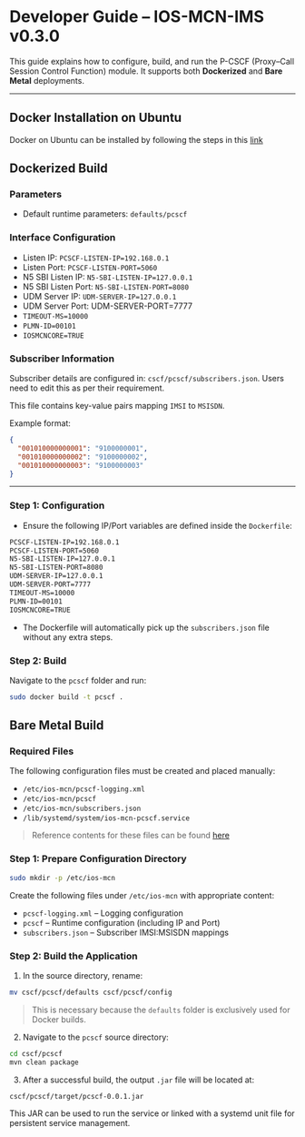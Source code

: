 
# Developer Guide – IOS-MCN-IMS v0.3.0

This guide explains how to configure, build, and run the P-CSCF (Proxy–Call Session Control Function) module. It supports both **Dockerized** and **Bare Metal** deployments.

---
## Docker Installation on Ubuntu
Docker on Ubuntu can be installed by following the steps in this [link](https://docs.docker.com/engine/install/ubuntu/)

## Dockerized Build

### Parameters

- Default runtime parameters: `defaults/pcscf`

### Interface Configuration

- Listen IP: `PCSCF-LISTEN-IP=192.168.0.1`
- Listen Port: `PCSCF-LISTEN-PORT=5060`
- N5 SBI Listen IP: `N5-SBI-LISTEN-IP=127.0.0.1`
- N5 SBI Listen Port: `N5-SBI-LISTEN-PORT=8080`
- UDM Server IP: `UDM-SERVER-IP=127.0.0.1`
- UDM Server Port: UDM-SERVER-PORT=7777
- `TIMEOUT-MS=10000`
- `PLMN-ID=00101`
- `IOSMCNCORE=TRUE`

### Subscriber Information

Subscriber details are configured in: `cscf/pcscf/subscribers.json`. Users need to edit this as per their requirement.

This file contains key-value pairs mapping `IMSI` to `MSISDN`.

Example format:

```json
{
  "001010000000001": "9100000001",
  "001010000000002": "9100000002",
  "001010000000003": "9100000003"
}
```

---


### Step 1: Configuration

- Ensure the following IP/Port variables are defined inside the `Dockerfile`:

```Dockerfile
PCSCF-LISTEN-IP=192.168.0.1
PCSCF-LISTEN-PORT=5060
N5-SBI-LISTEN-IP=127.0.0.1
N5-SBI-LISTEN-PORT=8080
UDM-SERVER-IP=127.0.0.1
UDM-SERVER-PORT=7777
TIMEOUT-MS=10000
PLMN-ID=00101
IOSMCNCORE=TRUE
```

- The Dockerfile will automatically pick up the `subscribers.json` file without any extra steps.

### Step 2: Build

Navigate to the `pcscf` folder and run:

```bash
sudo docker build -t pcscf .
```


## Bare Metal Build

### Required Files

The following configuration files must be created and placed manually:

- `/etc/ios-mcn/pcscf-logging.xml`
- `/etc/ios-mcn/pcscf`
- `/etc/ios-mcn/subscribers.json`
- `/lib/systemd/system/ios-mcn-pcscf.service`

> Reference contents for these files can be found [here](https://docs.google.com/document/d/1Ek-rYGfBonGcgr0kIi2XRSh-aNQc_R847LkSfficHEs/edit?tab=t.0)

### Step 1: Prepare Configuration Directory

```bash
sudo mkdir -p /etc/ios-mcn
```

Create the following files under `/etc/ios-mcn` with appropriate content:

- `pcscf-logging.xml` – Logging configuration
- `pcscf` – Runtime configuration (including IP and Port)
- `subscribers.json` – Subscriber IMSI:MSISDN mappings

### Step 2: Build the Application

1. In the source directory, rename:

```bash
mv cscf/pcscf/defaults cscf/pcscf/config
```

> This is necessary because the `defaults` folder is exclusively used for Docker builds.

2. Navigate to the `pcscf` source directory:

```bash
cd cscf/pcscf
mvn clean package
```

3. After a successful build, the output `.jar` file will be located at:

```
cscf/pcscf/target/pcscf-0.0.1.jar
```

This JAR can be used to run the service or linked with a systemd unit file for persistent service management.